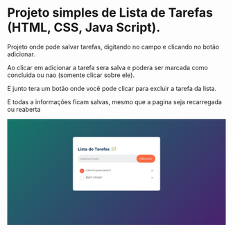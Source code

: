 <h1>Projeto simples de Lista de Tarefas (HTML, CSS, Java Script).</h1>

<p>Projeto onde pode salvar tarefas, digitando no campo e clicando no botão adicionar.</p>

<p>Ao clicar em adicionar a tarefa sera salva e podera ser marcada como concluida ou nao (somente clicar sobre ele).</p>
<p>E junto tera um botão onde você pode clicar para excluir a tarefa da lista.</p>

<p>E todas a informações ficam salvas, mesmo que a pagina seja recarregada ou reaberta</p>

<img src="imgs/Captura de tela_28-4-2024_1219_127.0.0.1.jpeg">